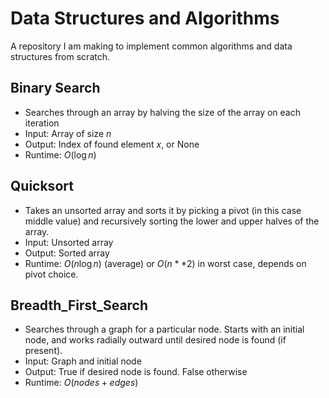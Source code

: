 # Data Structures and Algorithms

A repository I am making to implement common algorithms and data structures from scratch.

## Binary Search
- Searches through an array by halving the size of the array on each iteration
- Input: Array of size $n$
- Output: Index of found element $x$, or None
- Runtime: $O(\log n)$

## Quicksort
- Takes an unsorted array and sorts it by picking a pivot (in this case middle value) and recursively sorting the lower and upper halves of the array. 
- Input: Unsorted array
- Output: Sorted array
- Runtime: $O(n \log n)$ (average) or $O(n**2)$ in worst case, depends on pivot choice. 

## Breadth_First_Search
- Searches through a graph for a particular node. Starts with an initial node, and works radially outward until desired node is found (if present).
- Input: Graph and initial node
- Output: True if desired node is found. False otherwise
- Runtime: $O(nodes + edges)$

